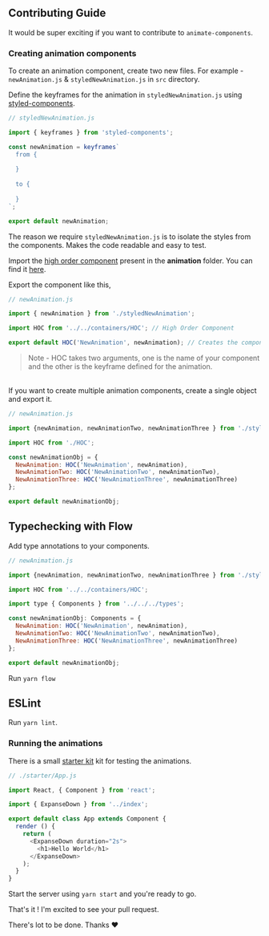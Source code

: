 ## Contributing Guide


It would be super exciting if you want to contribute to `animate-components`.

### Creating animation components
To create an animation component, create two new files. For example -  `newAnimation.js` & `styledNewAnimation.js` in `src` directory.

Define the keyframes for the animation in `styledNewAnimation.js` using [styled-components](https://github.com/styled-components/styled-components).

```javascript
// styledNewAnimation.js

import { keyframes } from 'styled-components';

const newAnimation = keyframes`
  from {
  
  }
  
  to {
  
  }
`;

export default newAnimation;
```

The reason we require `styledNewAnimation.js` is to isolate the styles from the components. Makes the code readable and easy to test.

Import the [high order component](https://medium.com/@franleplant/react-higher-order-components-in-depth-cf9032ee6c3e) present in the **animation** folder. You can find it [here](https://github.com/nitin42/animate-components/blob/master/src/animations/HOC.js).

Export the component like this,

```javascript
// newAnimation.js

import { newAnimation } from './styledNewAnimation';

import HOC from '../../containers/HOC'; // High Order Component

export default HOC('NewAnimation', newAnimation); // Creates the component
```

> Note - HOC takes two arguments, one is the name of your component and the other is the keyframe defined for the animation.

<br/>
If you want to create multiple animation components, create a single object and export it.

```javascript
// newAnimation.js

import {newAnimation, newAnimationTwo, newAnimationThree } from './styledNewAnimation';

import HOC from './HOC';

const newAnimationObj = {
  NewAnimation: HOC('NewAnimation', newAnimation),
  NewAnimationTwo: HOC('NewAnimationTwo', newAnimationTwo),
  NewAnimationThree: HOC('NewAnimationThree', newAnimationThree)
};

export default newAnimationObj;
```

## Typechecking with Flow
Add type annotations to your components.

```javascript
// newAnimation.js

import {newAnimation, newAnimationTwo, newAnimationThree } from './styledNewAnimation';

import HOC from '../../containers/HOC';

import type { Components } from '../../../types';

const newAnimationObj: Components = {
  NewAnimation: HOC('NewAnimation', newAnimation),
  NewAnimationTwo: HOC('NewAnimationTwo', newAnimationTwo),
  NewAnimationThree: HOC('NewAnimationThree', newAnimationThree)
};

export default newAnimationObj;
```

Run `yarn flow`

## ESLint
Run `yarn lint`.


### Running the animations
There is a small [starter kit](https://github.com/nitin42/animate-components/tree/master/starter) kit for testing the animations.

```javascript
// ./starter/App.js

import React, { Component } from 'react';

import { ExpanseDown } from '../index';

export default class App extends Component {
  render () {
    return (
      <ExpanseDown duration="2s">
        <h1>Hello World</h1>
      </ExpanseDown>
    );
  }
}
```
Start the server using `yarn start` and you're ready to go.

That's it ! I'm excited to see your pull request.

There's lot to be done. Thanks ❤️


